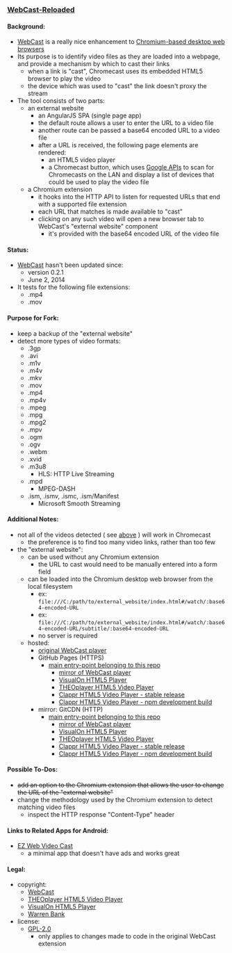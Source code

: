 ### [WebCast-Reloaded](https://github.com/warren-bank/crx-webcast-reloaded)

#### Background:

* [WebCast](https://chrome.google.com/webstore/detail/webcast/gmenldaghgogpiajaipajaphcjbankna?hl=en) is a really nice enhancement to [Chromium-based desktop web browsers](https://en.wikipedia.org/wiki/Chromium_(web_browser)#Other_browsers_based_on_Chromium)
* Its purpose is to identify video files as they are loaded into a webpage, and provide a mechanism by which to cast their links
  * when a link is "cast", Chromecast uses its embedded HTML5 browser to play the video
  * the device which was used to "cast" the link doesn't proxy the stream
* The tool consists of two parts:
  * an external website
    * an AngularJS SPA (single page app)
    * the default route allows a user to enter the URL to a video file
    * another route can be passed a base64 encoded URL to a video file
    * after a URL is received, the following page elements are rendered:
      * an HTML5 video player
      * a Chromecast button, which uses [Google APIs](https://developers.google.com/cast/docs/chrome_sender_integrate) to scan for Chromecasts on the LAN and display a list of devices that could be used to play the video file
  * a Chromium extension
    * it hooks into the HTTP API to listen for requested URLs that end with a supported file extension
    * each URL that matches is made available to "cast"
    * clicking on any such video will open a new browser tab to WebCast's "external website" component
      * it's provided with the base64 encoded URL of the video file

#### Status:

* [WebCast](https://chrome.google.com/webstore/detail/webcast/gmenldaghgogpiajaipajaphcjbankna?hl=en) hasn't been updated since:
  * version 0.2.1
  * June 2, 2014
* It tests for the following file extensions:
  * .mp4
  * .mov

#### Purpose for Fork:

* keep a backup of the "external website"
* detect more types of video formats:
  * .3gp
  * .avi
  * .m1v
  * .m4v
  * .mkv
  * .mov
  * .mp4
  * .mp4v
  * .mpeg
  * .mpg
  * .mpg2
  * .mpv
  * .ogm
  * .ogv
  * .webm
  * .xvid
  * .m3u8
    * HLS: HTTP Live Streaming
  * .mpd
    * MPEG-DASH
  * .ism, .ismv, .ismc, .ism/Manifest
    * Microsoft Smooth Streaming

#### Additional Notes:

* not all of the videos detected ( see [above](#purpose-for-fork) ) will work in Chromecast
  * the preference is to find too many video links, rather than too few
* the "external website":
  * can be used without any Chromium extension
    * the URL to cast would need to be manually entered into a form field
  * can be loaded into the Chromium desktop web browser from the local filesystem
    * ex: `file:///C:/path/to/external_website/index.html#/watch/:base64-encoded-URL`
    * ex: `file:///C:/path/to/external_website/index.html#/watch/:base64-encoded-URL/subtitle/:base64-encoded-URL`
    * no server is required
  * hosted:
    * [original WebCast player](http://web-cast.appspot.com/)
    * GitHub Pages (HTTPS)
      * [main entry-point belonging to this repo](https://warren-bank.github.io/crx-webcast-reloaded/external_website/index.html)
        * [mirror of WebCast player](https://warren-bank.github.io/crx-webcast-reloaded/external_website/1-webcast/index.html)
        * [VisualOn HTML5 Player](https://warren-bank.github.io/crx-webcast-reloaded/external_website/2-visualon/index.html)
        * [THEOplayer HTML5 Video Player](https://warren-bank.github.io/crx-webcast-reloaded/external_website/3-theoplayer/index.html)
        * [Clappr HTML5 Video Player - stable release](https://warren-bank.github.io/crx-webcast-reloaded/external_website/4-clappr/index.html)
        * [Clappr HTML5 Video Player - npm development build](https://warren-bank.github.io/crx-webcast-reloaded/external_website/5-clappr-npm/index.html)
    * mirror: GitCDN (HTTP)
      * [main entry-point belonging to this repo](http://gitcdn.link/cdn/warren-bank/crx-webcast-reloaded/gh-pages/external_website/index.html)
        * [mirror of WebCast player](http://gitcdn.link/cdn/warren-bank/crx-webcast-reloaded/gh-pages/external_website/1-webcast/index.html)
        * [VisualOn HTML5 Player](http://gitcdn.link/cdn/warren-bank/crx-webcast-reloaded/gh-pages/external_website/2-visualon/index.html)
        * [THEOplayer HTML5 Video Player](http://gitcdn.link/cdn/warren-bank/crx-webcast-reloaded/gh-pages/external_website/3-theoplayer/index.html)
        * [Clappr HTML5 Video Player - stable release](http://gitcdn.link/cdn/warren-bank/crx-webcast-reloaded/gh-pages/external_website/4-clappr/index.html)
        * [Clappr HTML5 Video Player - npm development build](http://gitcdn.link/cdn/warren-bank/crx-webcast-reloaded/gh-pages/external_website/5-clappr-npm/index.html)

#### Possible To-Dos:

* ~~add an option to the Chromium extension that allows the user to change the URL of the "external website"~~
* change the methodology used by the Chromium extension to detect matching video files
  * inspect the HTTP response "Content-Type" header

#### Links to Related Apps for Android:

* [EZ Web Video Cast](https://play.google.com/store/apps/details?id=com.hecorat.videocast)
  * a minimal app that doesn't have ads and works great

#### Legal:

* copyright:
  * [WebCast](https://chrome.google.com/webstore/detail/webcast/gmenldaghgogpiajaipajaphcjbankna?hl=en)
  * [THEOplayer HTML5 Video Player](https://www.theoplayer.com/solutions/html5-video-player)
  * [VisualOn HTML5 Player](https://www.visualon.com/index.php/html5-player/)
  * [Warren Bank](https://github.com/warren-bank)
* license:
  * [GPL-2.0](https://www.gnu.org/licenses/old-licenses/gpl-2.0.txt)
    * only applies to changes made to code in the original WebCast extension
